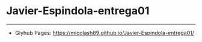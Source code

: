 # Javier-Espindola-entrega01
---

- Giyhub Pages: https://micolash89.github.io/Javier-Espindola-entrega01/
